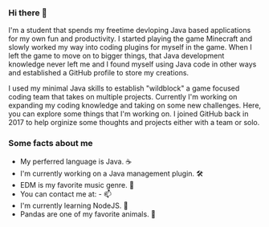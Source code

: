 ### Hi there 👋

I'm a student that spends my freetime devloping Java based applications for my own fun and productivity. I started playing the game Minecraft and slowly worked my way into coding plugins for myself in the game. When I left the game to move on to bigger things, that Java development knowledge never left me and I found myself using Java code in other ways and established a GitHub profile to store my creations.

I used my minimal Java skills to establish "wildblock" a game focused coding team that takes on multiple projects. Currently I'm working on expanding my coding knowledge and taking on some new challenges. Here, you can explore some things that I'm working on. I joined GitHub back in 2017 to help orginize some thoughts and projects either with a team or solo.

### Some facts about me

* My perferred language is Java. ☕
* I'm currently working on a Java management plugin. 🛠️
* EDM is my favorite music genre. 🎵
* You can contact me at: - 📫
* I'm currently learning NodeJS. 🌱
* Pandas are one of my favorite animals. 🐼
